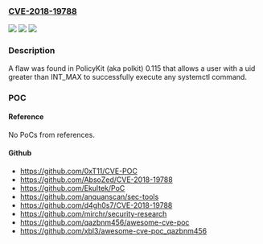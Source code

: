 ### [CVE-2018-19788](https://cve.mitre.org/cgi-bin/cvename.cgi?name=CVE-2018-19788)
![](https://img.shields.io/static/v1?label=Product&message=n%2Fa&color=blue)
![](https://img.shields.io/static/v1?label=Version&message=n%2Fa&color=blue)
![](https://img.shields.io/static/v1?label=Vulnerability&message=n%2Fa&color=brighgreen)

### Description

A flaw was found in PolicyKit (aka polkit) 0.115 that allows a user with a uid greater than INT_MAX to successfully execute any systemctl command.

### POC

#### Reference
No PoCs from references.

#### Github
- https://github.com/0xT11/CVE-POC
- https://github.com/AbsoZed/CVE-2018-19788
- https://github.com/Ekultek/PoC
- https://github.com/anquanscan/sec-tools
- https://github.com/d4gh0s7/CVE-2018-19788
- https://github.com/mirchr/security-research
- https://github.com/qazbnm456/awesome-cve-poc
- https://github.com/xbl3/awesome-cve-poc_qazbnm456

